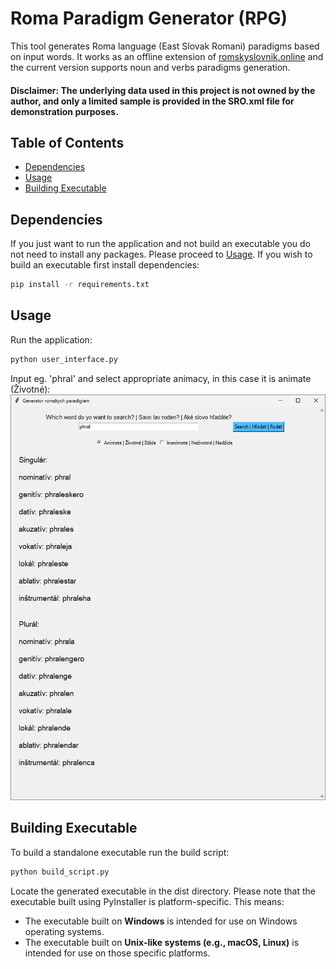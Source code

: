 # Roma Paradigm Generator (RPG)

This tool generates Roma language (East Slovak Romani) paradigms based on input words. It works as an offline extension of [romskyslovnik.online](https://romskyslovnik.online/) and the current version supports noun and verbs paradigms generation.
#### Disclaimer: The underlying data used in this project is not owned by the author, and only a limited sample is provided in the SRO.xml file for demonstration purposes. 


## Table of Contents

- [Dependencies](#dependencies)
- [Usage](#usage)
- [Building Executable](#building-executable)


## Dependencies
If you just want to run the application and not build an executable you do not need to install any packages. Please proceed to [Usage](#usage).
If you wish to build an executable first install dependencies:
```bash
pip install -r requirements.txt
```


## Usage

Run the application:

```bash
python user_interface.py
```
Input eg. 'phral' and select appropriate animacy, in this case it is animate (Životné):
![](documentation_images/RPG_UI.png)





## Building Executable
To build a standalone executable run the build script:
```bash
python build_script.py
```
Locate the generated executable in the dist directory. 
Please note that the executable built using PyInstaller is platform-specific. This means:

- The executable built on **Windows** is intended for use on Windows operating systems.
- The executable built on **Unix-like systems (e.g., macOS, Linux)** is intended for use on those specific platforms.
